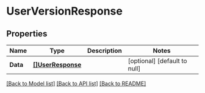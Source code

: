 # UserVersionResponse

## Properties
Name | Type | Description | Notes
------------ | ------------- | ------------- | -------------
**Data** | [**[]UserResponse**](UserResponse.md) |  | [optional] [default to null]

[[Back to Model list]](../README.md#documentation-for-models) [[Back to API list]](../README.md#documentation-for-api-endpoints) [[Back to README]](../README.md)

